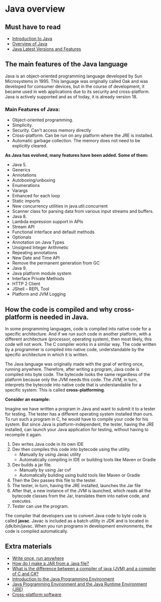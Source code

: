 # Java overview
## Must have to read

- [Introduction to Java](https://www.geeksforgeeks.org/introduction-to-java/#:~:text=Java%20is%20a%20class%2Dbased,all%20platforms%20that%20support%20Java. "Introduction to Java")
- [Overview of Java](https://docs.oracle.com/en/database/oracle/oracle-database/12.2/jjdev/Java-overview.html "Overview of Java")
- [Java Latest Versions and Features](https://howtodoinjava.com/java-version-wise-features-history/ "Java Latest Versions and Features")

## The main features of the Java language
Java is an object-oriented programming language developed by Sun Microsystems in 1995. This language was originally called Oak and was developed for consumer devices, but in the course of development, it became used in web applications due to its security and cross-platform. Java is actively supported and as of today, it is already version 18.

### Main Features of Java:
- Object-oriented programming.
- Simplicity.
- Security. Can't access memory directly
- Cross-platform. Can be run on any platform where the JRE is installed.
- Automatic garbage collection. The memory does not need to be explicitly cleared.

**As Java has evolved, many features have been added. Some of them:**
- Java 5.
- Generics
- Annotations
- Autoboxing/unboxing
- Enumerations
- Varargs
- Enhanced for each loop
- Static imports
- New concurrency utilities in java.util.concurrent
- Scanner class for parsing data from various input streams and buffers.
- Java 8.
- Lambda expression support in APIs
- Stream API
- Functional interface and default methods
- Optionals
- Annotation on Java Types
- Unsigned Integer Arithmetic
-  Repeating annotations
- New Date and Time API
- Remove the permanent generation from GC
- Java 9.
- Java platform module system
- Interface Private Methods
- HTTP 2 Client
- JShell – REPL Tool
- Platform and JVM Logging

## How the code is compiled and why cross-platform is needed in Java.

In some programming languages, code is compiled into native code for a specific architecture. And if we run such code in another platform, with a different architecture (processor, operating system), then most likely, this code will not work. The C compiler works in a similar way. The code written by a programmer is compiled into native code, understandable by the specific architecture in which it is written.

The Java language was originally made with the goal of writing once, running anywhere.
Therefore, after writing a program, Java code is compiled into byte code. The bytecode looks the same regardless of the platform because only the JVM needs this code. The JVM, in turn, interprets the bytecode into native code that is understandable for a specific system. This is called **cross-platforming**.


**Consider an example:**

Imagine we have written a program in Java and want to submit it to a tester for testing. The tester has a different operating system installed than ours. To run such a program in C, he would have to compile your code for his system. But since Java is platform-independent, the tester, having the JRE installed, can launch your Java application for testing, without having to recompile it again.

1. Dev writes Java code in its own IDE
2. Dev then compiles this code into bytecode using the utility.
    - Manually by using Javac utility
    - Automatically compiling in IDE or building tools like Maven or Gradle
3. Dev builds a jar file.
    - Manually by using Jar cvf
    - Automatically building using build tools like Maven or Gradle
4. Then the Dev passes this file to the tester.
5. The tester, in turn, having the JRE installed, launches the Jar file
6. After that, a new instance of the JVM is launched, which reads all the bytecode classes from the Jar, translates them into native code, and executes.
7. Tester can use the program.

The compiler that developers use to convert Java code to byte code is called **javac**. Javac is included as a batch utility in JDK and is located in /jdk/bin/javac.
When you run programs in development environments, the code is compiled automatically.

## Extra materials
- [Write once, run anywhere](https://en.wikipedia.org/wiki/Write_once,_run_anywhere "Write once, run anywhere")
- [How do I make a JAR from a .java file?](https://stackoverflow.com/questions/9941296/how-do-i-make-a-jar-from-a-java-file "How do I make a JAR from a .java file?")
- [What is the difference between a compiler of java (JVM) and a compiler of C and C#?](https://www.quora.com/What-is-the-difference-between-a-compiler-of-java-JVM-and-a-compiler-of-C-and-C "What is the difference between a compiler of java (JVM) and a compiler of C and C#?")
- [Introduction to the Java Programming Environment](https://docs.oracle.com/cd/E19455-01/806-3461/6jck06gqb/index.html "Introduction to the Java Programming Environment")
- [Java Programming Environment and the Java Runtime Environment (JRE)](https://docs.oracle.com/cd/E19455-01/806-3461/6jck06gqd/index.html "Java Programming Environment and the Java Runtime Environment (JRE)")
- [Cross-platform software](https://ru.wikipedia.org/wiki/%D0%9A%D1%80%D0%BE%D1%81%D1%81%D0%BF%D0%BB%D0%B0%D1%82%D1%84%D0%BE%D1%80%D0%BC%D0%B5%D0%BD%D0%BD%D0%BE%D1%81%D1%82%D1%8C "Cross-platform software")